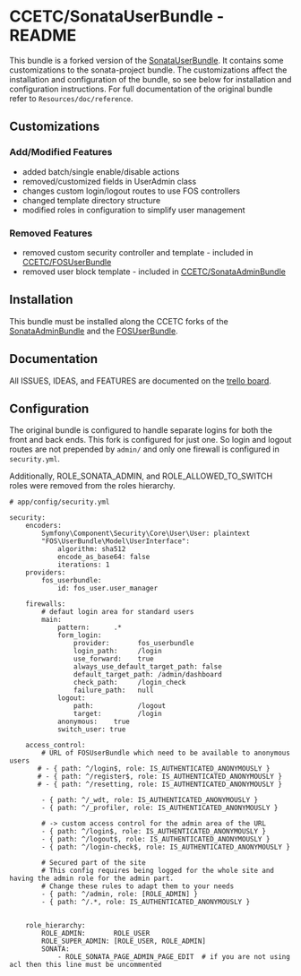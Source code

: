 # CCETC/SonataUserBundle - README

This bundle is a forked version of the [SonataUserBundle](https://github.com/sonata-project/SonataUserBundle).
It contains some customizations to the sonata-project bundle.
The customizations affect the installation and configuration of the bundle, so see below for installation and configuration instructions.
For full documentation of the original bundle refer to ``Resources/doc/reference``.

## Customizations
### Add/Modified Features
* added batch/single enable/disable actions
* removed/customized fields in UserAdmin class
* changes custom login/logout routes to use FOS controllers
* changed template directory structure
* modified roles in configuration to simplify user management

### Removed Features
* removed custom security controller and template - included in [CCETC/FOSUserBundle](https://github.com/CCETC/FOSUserBundle)
* removed user block template - included in [CCETC/SonataAdminBundle](https://github.com/CCETC/SonataAdminBundle)


## Installation
This bundle must be installed along the CCETC forks of the [SonataAdminBundle](https://github.com/CCETC/SonataAdminBundle) and the [FOSUserBundle](https://github.com/CCETC/FOSUserBundle).

## Documentation
All ISSUES, IDEAS, and FEATURES are documented on the [trello board](https://trello.com/board/sonatauserbundle/4f8f261e067c6a6d60013753).

## Configuration
The original bundle is configured to handle separate logins for both the front and back ends.  This fork is configured for just one.  So login and logout routes are not prepended by ``admin/`` and only one firewall is configured in ``security.yml``.

Additionally, ROLE_SONATA_ADMIN, and ROLE_ALLOWED_TO_SWITCH roles were removed from the roles hierarchy.

	# app/config/security.yml

	security:
		encoders:
			Symfony\Component\Security\Core\User\User: plaintext
			"FOS\UserBundle\Model\UserInterface":
				algorithm: sha512
				encode_as_base64: false
				iterations: 1
		providers:
			fos_userbundle:
				id: fos_user.user_manager
				
		firewalls:
			# defaut login area for standard users
			main:
				pattern:      .*
				form_login:
					provider:       fos_userbundle
					login_path:     /login
					use_forward:    true
					always_use_default_target_path: false
					default_target_path: /admin/dashboard
					check_path:     /login_check
					failure_path:   null
				logout: 
					path:           /logout
					target:         /login
				anonymous:    true  
	            switch_user: true
	
		access_control:
			# URL of FOSUserBundle which need to be available to anonymous users
		   # - { path: ^/login$, role: IS_AUTHENTICATED_ANONYMOUSLY }
		   # - { path: ^/register$, role: IS_AUTHENTICATED_ANONYMOUSLY }
		   # - { path: ^/resetting, role: IS_AUTHENTICATED_ANONYMOUSLY }
			
			- { path: ^/_wdt, role: IS_AUTHENTICATED_ANONYMOUSLY }
			- { path: ^/_profiler, role: IS_AUTHENTICATED_ANONYMOUSLY }
	
			# -> custom access control for the admin area of the URL
			- { path: ^/login$, role: IS_AUTHENTICATED_ANONYMOUSLY }
			- { path: ^/logout$, role: IS_AUTHENTICATED_ANONYMOUSLY }
			- { path: ^/login-check$, role: IS_AUTHENTICATED_ANONYMOUSLY }
	
			# Secured part of the site
			# This config requires being logged for the whole site and having the admin role for the admin part.
			# Change these rules to adapt them to your needs
			- { path: ^/admin, role: [ROLE_ADMIN] }
			- { path: ^/.*, role: IS_AUTHENTICATED_ANONYMOUSLY }
			
			
		role_hierarchy:
			ROLE_ADMIN:       ROLE_USER
			ROLE_SUPER_ADMIN: [ROLE_USER, ROLE_ADMIN]
        	SONATA:
                - ROLE_SONATA_PAGE_ADMIN_PAGE_EDIT  # if you are not using acl then this line must be uncommented